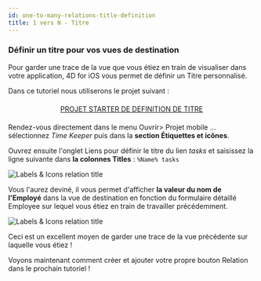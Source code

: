 ```yaml
---
id: one-to-many-relations-title-definition
title: 1 vers N - Titre
---
```


### Définir un titre pour vos vues de destination

Pour garder une trace de la vue que vous étiez en train de visualiser dans votre application, 4D for iOS vous permet de définir un Titre personnalisé.

Dans ce tutoriel nous utiliserons le projet suivant :

<div markdown="1" style="text-align: center; margin-top: 20px; margin-bottom: 20px">
<a class="button"
href="https://github.com/4d-go-mobile/tutorial-OneToManyTitleDefinition/archive/4b831959e7efe4777071af0b2904d458918cfbc2.zip">PROJET STARTER DE DEFINITION DE TITRE</a>
</div>

Rendez-vous directement dans le menu Ouvrir> Projet mobile ... sélectionnez *Time Keeper* puis dans la **section Étiquettes et icônes**.

Ouvrez ensuite l'onglet Liens pour définir le titre du lien *tasks* et saisissez la ligne suivante dans **la colonnes Titles** : `%Name% tasks`

![Labels & Icons relation title](assets/en/relations/labels-icons-title-definition.png)

Vous l'aurez deviné, il vous permet d'afficher **la valeur du nom de l'Employé** dans la vue de destination en fonction du formulaire détaillé Employee sur lequel vous étiez en train de travailler précédemment.

![Labels & Icons relation title](assets/en/relations/relations-title-definition.png)

Ceci est un excellent moyen de garder une trace de la vue précédente sur laquelle vous étiez !

Voyons maintenant comment créer et ajouter votre propre bouton Relation dans le prochain tutoriel !

